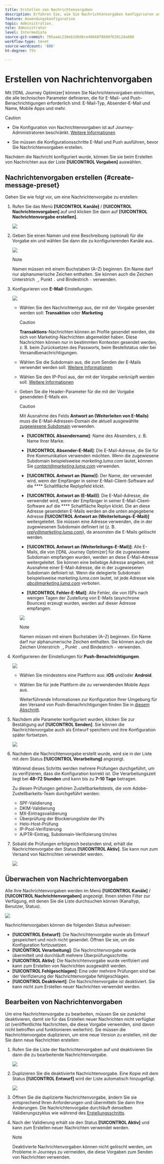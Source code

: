 ```yaml
---
title: Erstellen von Nachrichtenvorgaben
description: Erfahren Sie, wie Sie Nachrichtenvorgaben konfigurieren und überwachen
feature: Anwendungskonfiguration
topic: Administration.
role: Administrator
level: Intermediate
source-git-commit: 705aa4c238eb1d6d6ce46b68f8690f639124a090
workflow-type: tm+mt
source-wordcount: '886'
ht-degree: 75%

---
```



# Erstellen von Nachrichtenvorgaben

Mit [!DNL Journey Optimizer] können Sie Nachrichtenvorgaben einrichten, die alle technischen Parameter definieren, die für E-Mail- und Push-Benachrichtigungen erforderlich sind: E-Mail-Typ, Absender-E-Mail und Name, Mobile Apps und mehr.

>[!CAUTION]
>
> * Die Konfiguration von Nachrichtenvorgaben ist auf Journey-Administratoren beschränkt. [Weitere Informationen](../administration/ootb-product-profiles.md#journey-administrator)
   >
   > 
* Sie müssen die Konfigurationsschritte E-Mail und Push ausführen, bevor Sie Nachrichtenvorgaben erstellen.


Nachdem die Nachricht konfiguriert wurde, können Sie sie beim Erstellen von Nachrichten aus der Liste **[!UICONTROL Vorgaben]** auswählen.

## Nachrichtenvorgaben erstellen {#create-message-preset}

Gehen Sie wie folgt vor, um eine Nachrichtenvorgabe zu erstellen:

1. Rufen Sie das Menü **[!UICONTROL Kanäle]** / **[!UICONTROL Nachrichtenvorgaben]** auf und klicken Sie dann auf **[!UICONTROL Nachrichtenvorgabe erstellen]**.

   ![](../assets/preset-create.png)

1. Geben Sie einen Namen und eine Beschreibung (optional) für die Vorgabe ein und wählen Sie dann die zu konfigurierenden Kanäle aus.

   ![](../assets/preset-general.png)

   >[!NOTE]
   >
   > Namen müssen mit einem Buchstaben (A–Z) beginnen. Ein Name darf nur alphanumerische Zeichen enthalten. Sie können auch die Zeichen Unterstrich `_`, Punkt `.` und Bindestrich `-` verwenden.

1. Konfigurieren von **E-Mail**-Einstellungen.

   ![](../assets/preset-email.png)

   * Wählen Sie den Nachrichtentyp aus, der mit der Vorgabe gesendet werden soll: **Transaktion** oder **Marketing**

      >[!CAUTION]
      >
      > **Transaktions**-Nachrichten können an Profile gesendet werden, die sich von Marketing-Nachrichten abgemeldet haben. Diese Nachrichten können nur in bestimmten Kontexten gesendet werden, z. B. beim Zurücksetzen des Passworts, beim Bestellstatus oder bei Versandbenachrichtigungen.

   * Wählen Sie die Subdomain aus, die zum Senden der E-Mails verwendet werden soll. [Weitere Informationen](about-subdomain-delegation.md)
   * Wählen Sie den IP-Pool aus, der mit der Vorgabe verknüpft werden soll. [Weitere Informationen](ip-pools.md)
   * Geben Sie die Header-Parameter für die mit der Vorgabe gesendeten E-Mails ein.

      >[!CAUTION]
      >
      >Mit Ausnahme des Felds **Antwort an (Weiterleiten von E-Mails)** muss die E-Mail-Adressen-Domain die aktuell ausgewählte [zugewiesene Subdomain](about-subdomain-delegation.md) verwenden.

      * **[!UICONTROL Absendername]**: Name des Absenders, z. B. Name Ihrer Marke.

      * **[!UICONTROL Absender-E-Mail]**: Die E-Mail-Adresse, die Sie für Ihre Kommunikation verwenden möchten. Wenn die zugewiesene Subdomain beispielsweise *marketing.luma.com* lautet, können Sie *contact@marketing.luma.com* verwenden.

      * **[!UICONTROL Antwort an (Name)]**: Der Name, der verwendet wird, wenn der Empfänger in seiner E-Mail-Client-Software auf die  **** Schaltfläche Replypfeld klickt.

      * **[!UICONTROL Antwort an (E-Mail)]**: Die E-Mail-Adresse, die verwendet wird, wenn der Empfänger in seiner E-Mail-Client-Software auf die  **** Schaltfläche Replyn klickt. Die an diese Adresse gesendeten E-Mails werden an die unten angegebene Adresse **[!UICONTROL Antwort an (Weiterleitungs-E-Mail)]** weitergeleitet. Sie müssen eine Adresse verwenden, die in der zugewiesenen Subdomain definiert ist (z. B. *reply@marketing.luma.com*), da ansonsten die E-Mails gelöscht werden.

      * **[!UICONTROL Antwort an (Weiterleitungs-E-Mail)]**: Alle E-Mails, die von  [!DNL Journey Optimizer] für die zugewiesene Subdomain empfangen wurden, werden an diese E-Mail-Adresse weitergeleitet. Sie können eine beliebige Adresse angeben, mit Ausnahme einer E-Mail-Adresse, die in der zugewiesenen Subdomain definiert ist. Wenn die delegierte Subdomain beispielsweise *marketing.luma.com* lautet, ist jede Adresse wie *abc@marketing.luma.com* verboten.

      * **[!UICONTROL Fehler-E-Mail]**: Alle Fehler, die von ISPs nach wenigen Tagen der Zustellung von E-Mails (asynchrone Bounces) erzeugt wurden, werden auf dieser Adresse empfangen.

      ![](../assets/preset-header.png)

      >[!NOTE]
      >
      >Namen müssen mit einem Buchstaben (A–Z) beginnen. Ein Name darf nur alphanumerische Zeichen enthalten. Sie können auch die Zeichen Unterstrich `_`, Punkt `.` und Bindestrich `-` verwenden.


1. Konfigurieren der Einstellungen für **Push-Benachrichtigungen**.

   ![](../assets/preset-push.png)

   * Wählen Sie mindestens eine Plattform aus: **iOS** und/oder **Android**.

   * Wählen Sie für jede Plattform die zu verwendenden Mobile Apps aus.

      Weiterführende Informationen zur Konfiguration Ihrer Umgebung für den Versand von Push-Benachrichtigungen finden Sie in [diesem Abschnitt](../push-gs.md).

1. Nachdem alle Parameter konfiguriert wurden, klicken Sie zur Bestätigung auf **[!UICONTROL Senden]**. Sie können die Nachrichtenvorgabe auch als Entwurf speichern und ihre Konfiguration später fortsetzen.

   ![](../assets/preset-submit.png)

1. Nachdem die Nachrichtenvorgabe erstellt wurde, wird sie in der Liste mit dem Status **[!UICONTROL Verarbeitung]** angezeigt.

   Während dieses Schritts werden mehrere Prüfungen durchgeführt, um zu verifizieren, dass die Konfiguration korrekt ist. Die Verarbeitungszeit liegt bei **48–72 Stunden** und kann bis zu **7–10 Tage** betragen.

   Zu diesen Prüfungen gehören Zustellbarkeitstests, die vom Adobe-Zustellbarkeits-Team durchgeführt werden:

   * SPF-Validierung
   * DKIM-Validierung
   * MX-Eintragsvalidierung
   * Überprüfung der Blockierungsliste der IPs
   * Helo-Host-Prüfung
   * IP-Pool-Verifizierung
   * A/PTR-Eintrag, Subdomain-Verifizierung t/m/res

1. Sobald die Prüfungen erfolgreich bestanden sind, erhält die Nachrichtenvorgabe den Status **[!UICONTROL Aktiv]**. Sie kann nun zum Versand von Nachrichten verwendet werden.

   <!-- later on, users will be notified in Pulse -->

   ![](../assets/preset-active.png)

## Überwachen von Nachrichtenvorgaben

Alle Ihre Nachrichtenvorgaben werden im Menü **[!UICONTROL Kanäle]** / **[!UICONTROL Nachrichtenvorgaben]** angezeigt. Ihnen stehen Filter zur Verfügung, mit denen Sie die Liste durchsuchen können (Kanaltyp, Benutzer, Status).

![](../assets/preset-filters.png)

Nachrichtenvorgaben können die folgenden Status aufweisen:

* **[!UICONTROL Entwurf]**: Die Nachrichtenvorgabe wurde als Entwurf gespeichert und noch nicht gesendet. Öffnen Sie sie, um die Konfiguration fortzusetzen.
* **[!UICONTROL Verarbeitung]**: Die Nachrichtenvorgabe wurde übermittelt und durchläuft mehrere Überprüfungsschritte.
* **[!UICONTROL Aktiv]**: Die Nachrichtenvorgabe wurde verifiziert und kann zum Erstellen von Nachrichten ausgewählt werden.
* **[!UICONTROL Fehlgeschlagen]**: Eine oder mehrere Prüfungen sind bei der Verifizierung der Nachrichtenvorgabe fehlgeschlagen.
* **[!UICONTROL Deaktiviert]**: Die Nachrichtenvorgabe ist deaktiviert. Sie kann nicht zum Erstellen neuer Nachrichten verwendet werden.

## Bearbeiten von Nachrichtenvorgaben

Um eine Nachrichtenvorgabe zu bearbeiten, müssen Sie sie zunächst deaktivieren, damit sie für das Erstellen neuer Nachrichten nicht verfügbar ist (veröffentlichte Nachrichten, die diese Vorgabe verwenden, sind davon nicht betroffen und funktionieren weiterhin). Sie müssen die Nachrichtenvorgabe duplizieren, um eine neue Version zu erstellen, mit der Sie dann neue Nachrichten erstellen:

1. Rufen Sie die Liste der Nachrichtenvorgaben auf und deaktivieren Sie dann die zu bearbeitende Nachrichtenvorgabe.

   ![](../assets/preset-deactivate.png)

1. Duplizieren Sie die deaktivierte Nachrichtenvorgabe. Eine Kopie mit dem Status **[!UICONTROL Entwurf]** wird der Liste automatisch hinzugefügt.

   ![](../assets/preset-duplicated.png)

1. Öffnen Sie die duplizierte Nachrichtenvorgabe, ändern Sie sie entsprechend Ihren Anforderungen und übermitteln Sie dann Ihre Änderungen. Die Nachrichtenvorgabe durchläuft denselben Validierungszyklus wie während des [Erstellungsschritts](#create-message-preset).

1. Nach der Validierung erhält sie den Status **[!UICONTROL Aktiv]** und kann zum Erstellen neuer Nachrichten verwendet werden.

   >[!NOTE]
   >
   >Deaktivierte Nachrichtenvorgaben können nicht gelöscht werden, um Probleme in Journeys zu vermeiden, die diese Vorgaben zum Senden von Nachrichten verwenden.

